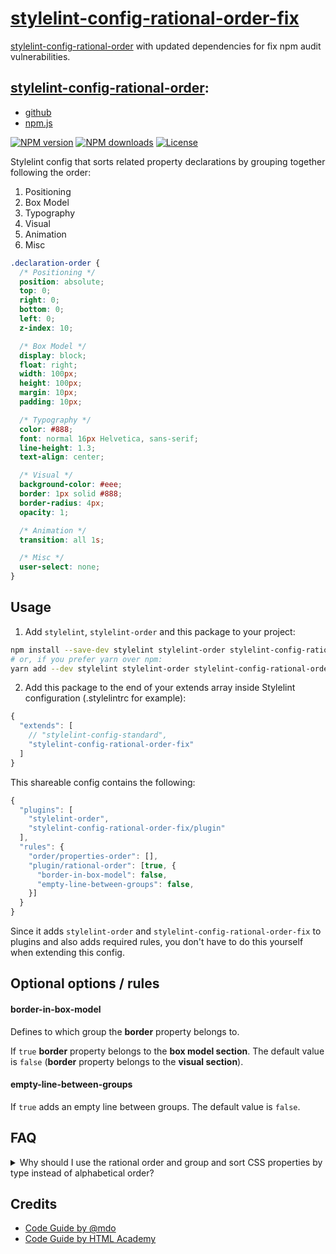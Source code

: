 # [stylelint-config-rational-order-fix](https://github.com/Allohamora/stylelint-config-rational-order/tree/publish)
[stylelint-config-rational-order](https://www.npmjs.com/package/stylelint-config-rational-order) with updated dependencies for fix npm audit vulnerabilities.

## [stylelint-config-rational-order](https://www.npmjs.com/package/stylelint-config-rational-order):
* [github](https://github.com/constverum/stylelint-config-rational-order)
* [npm.js](https://www.npmjs.com/package/stylelint-config-rational-order)

[![NPM version][version-img]][npm-url]
[![NPM downloads][downloads-img]][npm-url]
[![License][l-img]][l-url]

Stylelint config that sorts related property declarations by grouping together following the order:

1.  Positioning
2.  Box Model
3.  Typography
4.  Visual
5.  Animation
6.  Misc

```css
.declaration-order {
  /* Positioning */
  position: absolute;
  top: 0;
  right: 0;
  bottom: 0;
  left: 0;
  z-index: 10;

  /* Box Model */
  display: block;
  float: right;
  width: 100px;
  height: 100px;
  margin: 10px;
  padding: 10px;

  /* Typography */
  color: #888;
  font: normal 16px Helvetica, sans-serif;
  line-height: 1.3;
  text-align: center;

  /* Visual */
  background-color: #eee;
  border: 1px solid #888;
  border-radius: 4px;
  opacity: 1;

  /* Animation */
  transition: all 1s;

  /* Misc */
  user-select: none;
}
```

## Usage

1.  Add `stylelint`, `stylelint-order` and this package to your project:

```bash
npm install --save-dev stylelint stylelint-order stylelint-config-rational-order-fix
# or, if you prefer yarn over npm:
yarn add --dev stylelint stylelint-order stylelint-config-rational-order-fix
```

2.  Add this package to the end of your extends array inside Stylelint
    configuration (.stylelintrc for example):

```javascript
{
  "extends": [
    // "stylelint-config-standard",
    "stylelint-config-rational-order-fix"
  ]
}
```

This shareable config contains the following:
```javascript
{
  "plugins": [
    "stylelint-order",
    "stylelint-config-rational-order-fix/plugin"
  ],
  "rules": {
    "order/properties-order": [],
    "plugin/rational-order": [true, {
      "border-in-box-model": false,
      "empty-line-between-groups": false,
    }]
  }
}
```

Since it adds `stylelint-order` and `stylelint-config-rational-order-fix` to plugins and also adds required rules, you don't have to do this yourself when extending this config.


## Optional options / rules

#### border-in-box-model

Defines to which group the **border** property belongs to.

If `true` **border** property belongs to the **box model section**.
The default value is `false` (**border** property belongs to the **visual section**).


#### empty-line-between-groups

If `true` adds an empty line between groups. The default value is `false`.

## FAQ

<details>
  <summary>Why should I use the rational order and group and sort CSS properties by type instead of alphabetical order?</summary>

  The pros and cons of both ways in detail:

* [Happy Potter and the Order of CSS](https://dev.to/thekashey/happy-potter-and-the-order-of-css-5ec)
* [“Outside In” — Ordering CSS Properties by Importance](https://webdesign.tutsplus.com/articles/outside-in-ordering-css-properties-by-importance--cms-21685)
</details>

## Credits

* [Code Guide by @mdo](http://codeguide.co/)
* [Code Guide by HTML Academy](https://github.com/htmlacademy/codeguide)


[npm-url]: https://www.npmjs.com/package/stylelint-config-rational-order-fix
[downloads-img]: https://img.shields.io/npm/dt/stylelint-config-rational-order-fix.svg?style=flat-square
[version-img]: https://img.shields.io/npm/v/stylelint-config-rational-order-fix.svg?style=flat-square
[l-url]: https://www.npmjs.com/package/stylelint-config-rational-order-fix
[l-img]: https://img.shields.io/npm/l/stylelint-config-rational-order-fix.svg?style=flat-square
